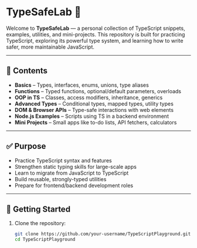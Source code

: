 # TypeSafeLab 🔷

Welcome to **TypeSafeLab** — a personal collection of TypeScript snippets, examples, utilities, and mini-projects. This repository is built for practicing TypeScript, exploring its powerful type system, and learning how to write safer, more maintainable JavaScript.

---

## 📁 Contents

- **Basics** – Types, interfaces, enums, unions, type aliases
- **Functions** – Typed functions, optional/default parameters, overloads
- **OOP in TS** – Classes, access modifiers, inheritance, generics
- **Advanced Types** – Conditional types, mapped types, utility types
- **DOM & Browser APIs** – Type-safe interactions with web elements
- **Node.js Examples** – Scripts using TS in a backend environment
- **Mini Projects** – Small apps like to-do lists, API fetchers, calculators

---

## ✅ Purpose

- Practice TypeScript syntax and features
- Strengthen static typing skills for large-scale apps
- Learn to migrate from JavaScript to TypeScript
- Build reusable, strongly-typed utilities
- Prepare for frontend/backend development roles

---

## 🚀 Getting Started

1. Clone the repository:
   ```bash
   git clone https://github.com/your-username/TypeScriptPlayground.git
   cd TypeScriptPlayground
